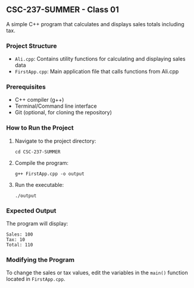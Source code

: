 ## CSC-237-SUMMER - Class 01

A simple C++ program that calculates and displays sales totals including tax.

### Project Structure

-   `Ali.cpp`: Contains utility functions for calculating and displaying sales data
-   `FirstApp.cpp`: Main application file that calls functions from Ali.cpp

### Prerequisites

-   C++ compiler (g++)
-   Terminal/Command line interface
-   Git (optional, for cloning the repository)

### How to Run the Project

1. Navigate to the project directory:

    ```
    cd CSC-237-SUMMER
    ```

2. Compile the program:

    ```
    g++ FirstApp.cpp -o output
    ```

3. Run the executable:

    ```
    ./output
    ```

### Expected Output

The program will display:

```
Sales: 100
Tax: 10
Total: 110
```

### Modifying the Program

To change the sales or tax values, edit the variables in the `main()` function located in `FirstApp.cpp`.

